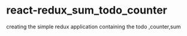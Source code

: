 # react-redux_sum_todo_counter
 creating the  simple redux application containing the todo ,counter,sum 
